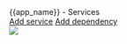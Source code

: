 
<div id="-view-top">
  <div id="-view-legend">{{app_name}} - Services</div>
  <nav>
    <a href="add-service/index.html" class="small-button">Add service</a>
    <a href="" class="small-button">Add dependency</a>
  </nav>
</div>

<img src="{{site_url}}/images/services.svg"/>
